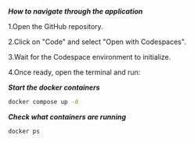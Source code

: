 ***How to navigate through the application***

1.Open the GitHub repository.

2.Click on "Code" and select "Open with Codespaces".

3.Wait for the Codespace environment to initialize.

4.Once ready, open the terminal and run:

***Start the docker containers***
```bash
docker compose up -d
```

***Check what containers are running***
```bash
docker ps
```
